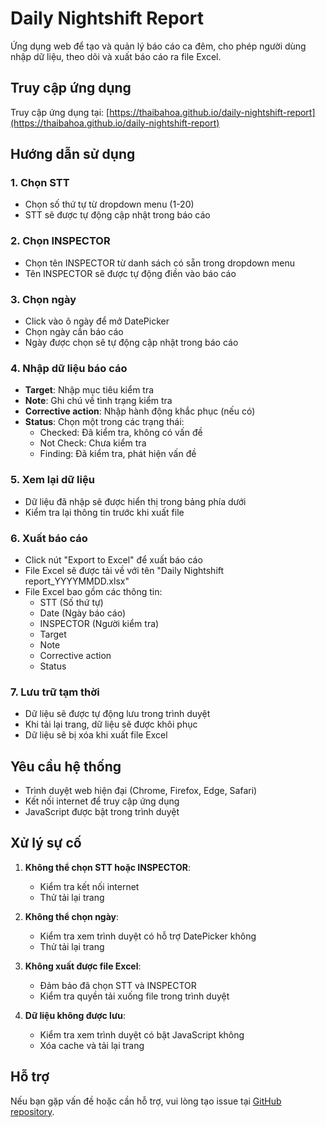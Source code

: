 # Daily Nightshift Report

Ứng dụng web để tạo và quản lý báo cáo ca đêm, cho phép người dùng nhập dữ liệu, theo dõi và xuất báo cáo ra file Excel.

## Truy cập ứng dụng

Truy cập ứng dụng tại: [https://thaibahoa.github.io/daily-nightshift-report](https://thaibahoa.github.io/daily-nightshift-report)

## Hướng dẫn sử dụng

### 1. Chọn STT
- Chọn số thứ tự từ dropdown menu (1-20)
- STT sẽ được tự động cập nhật trong báo cáo

### 2. Chọn INSPECTOR
- Chọn tên INSPECTOR từ danh sách có sẵn trong dropdown menu
- Tên INSPECTOR sẽ được tự động điền vào báo cáo

### 3. Chọn ngày
- Click vào ô ngày để mở DatePicker
- Chọn ngày cần báo cáo
- Ngày được chọn sẽ tự động cập nhật trong báo cáo

### 4. Nhập dữ liệu báo cáo
- **Target**: Nhập mục tiêu kiểm tra
- **Note**: Ghi chú về tình trạng kiểm tra
- **Corrective action**: Nhập hành động khắc phục (nếu có)
- **Status**: Chọn một trong các trạng thái:
  - Checked: Đã kiểm tra, không có vấn đề
  - Not Check: Chưa kiểm tra
  - Finding: Đã kiểm tra, phát hiện vấn đề

### 5. Xem lại dữ liệu
- Dữ liệu đã nhập sẽ được hiển thị trong bảng phía dưới
- Kiểm tra lại thông tin trước khi xuất file

### 6. Xuất báo cáo
- Click nút "Export to Excel" để xuất báo cáo
- File Excel sẽ được tải về với tên "Daily Nightshift report_YYYYMMDD.xlsx"
- File Excel bao gồm các thông tin:
  - STT (Số thứ tự)
  - Date (Ngày báo cáo)
  - INSPECTOR (Người kiểm tra)
  - Target
  - Note
  - Corrective action
  - Status

### 7. Lưu trữ tạm thời
- Dữ liệu sẽ được tự động lưu trong trình duyệt
- Khi tải lại trang, dữ liệu sẽ được khôi phục
- Dữ liệu sẽ bị xóa khi xuất file Excel

## Yêu cầu hệ thống

- Trình duyệt web hiện đại (Chrome, Firefox, Edge, Safari)
- Kết nối internet để truy cập ứng dụng
- JavaScript được bật trong trình duyệt

## Xử lý sự cố

1. **Không thể chọn STT hoặc INSPECTOR**:
   - Kiểm tra kết nối internet
   - Thử tải lại trang

2. **Không thể chọn ngày**:
   - Kiểm tra xem trình duyệt có hỗ trợ DatePicker không
   - Thử tải lại trang

3. **Không xuất được file Excel**:
   - Đảm bảo đã chọn STT và INSPECTOR
   - Kiểm tra quyền tải xuống file trong trình duyệt

4. **Dữ liệu không được lưu**:
   - Kiểm tra xem trình duyệt có bật JavaScript không
   - Xóa cache và tải lại trang

## Hỗ trợ

Nếu bạn gặp vấn đề hoặc cần hỗ trợ, vui lòng tạo issue tại [GitHub repository](https://github.com/ThaiBaHoa/daily-nightshift-report/issues).
